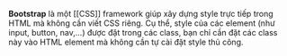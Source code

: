 
**Bootstrap** là một [[CSS]] framework giúp xây dựng style trực tiếp trong HTML mà không cần viết CSS riêng. Cụ thể, style của các element (như input, button, nav,...) được đặt trong các class, bạn chỉ cần đặt các class này vào HTML element mà không cần tự cài đặt style thủ công.



